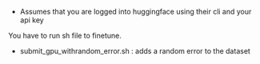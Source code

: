* Assumes that you are logged into huggingface using their cli and your api key

You have to run sh file to finetune.
* submit_gpu_withrandom_error.sh : adds a random error to the dataset
